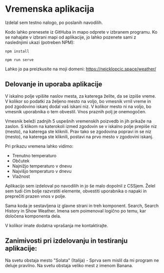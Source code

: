 # Vremenska aplikacija

Izdelal sem testno nalogo, po poslanih navodilih.

Kodo lahko prenesete iz GitHuba in mapo odprete v izbranem programu. Ko se nahajate v izbrani mapi od aplikacije, jo lahko pozenete sami z naslednjimi ukazi (potreben NPM):

```
npm install
```
```
npm run serve
```
 Lahko jo pa preizkusite na moji domeni: https://nejcklopcic.space/weather/


## Delovanje in uporaba aplikacije

V iskalno polje vpišite naslov mesta, za katerega želite, da se izpiše vreme. V kolikor so podatki za željeno mesto na voljo, bo vmesnik vrnil vreme in pod zgodovino iskanj dodal vaš iskani niz. V kolikor mesto ni na voljo, bo vmesnik uporabnika o tem obvestil. Vnos praznih polj je onemogočen.

Vmesnik beleži zadnjih 5 uspešnih vremenskih poizvedb in jih prikaže na zaslon. S klikom na katerokoli izmed zgodovin se v iskalno polje prepiše niz (mesto), na katerega ste kliknili. Prav tako se zgodovina popravi in se niz (mesto), na katerega ste kliknili, postavi na prvo mesto v zgodovini iskanj.

Pri prikazu vremena lahko vidimo:

 - Trenutno temperaturo
 - Občutek
 - Najnižjo temperaturo v dnevu
 - Najvišjo temperaturo v dnevu
 - Vlažnost

Aplikacijo sem izdeloval po navodilih in jo še malo dopolnil z CSSjem. Želel sem tudi čim bolje razvrstiti elemente, obvestiti uporabnika o napaki in preprečiti prazen vnos v polje.

Sama koda je sestavljena iz glavne strani in treh komponent. Search, Search History in Show Weather. Imena sem poimenoval logično po temu, kar določena komponenta dela.

V kolikor imate dodatna vprašanja me kontaktirajte.


## Zanimivosti pri izdelovanju in testiranju aplikacije: 

Na svetu obstaja mesto "Solata" (Italija) - Sprva sem mislil da mi program ne deluje pravilno.
Na svetu obstaja veliko mest z imenom Banana.

